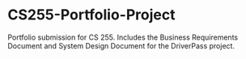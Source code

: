 # CS255-Portfolio-Project
Portfolio submission for CS 255. Includes the Business Requirements Document and System Design Document for the DriverPass project.
